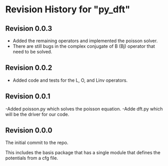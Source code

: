# Revision History for "py_dft"

## Revision 0.0.3
- Added the remaining operators and implemented the poisson solver.
- There are still bugs in the complex conjugate of B (Bj) operator
  that need to be solved.

## Revision 0.0.2
- Added code and tests for the L, O, and Linv operators.

## Revision 0.0.1
-Added poisson.py which solves the poisson equation.
-Adde dft.py which will be the driver for our code.

## Revision 0.0.0

The initial commit to the repo.

This includes the basis package that has a single module that defines
the potentials from a cfg file.